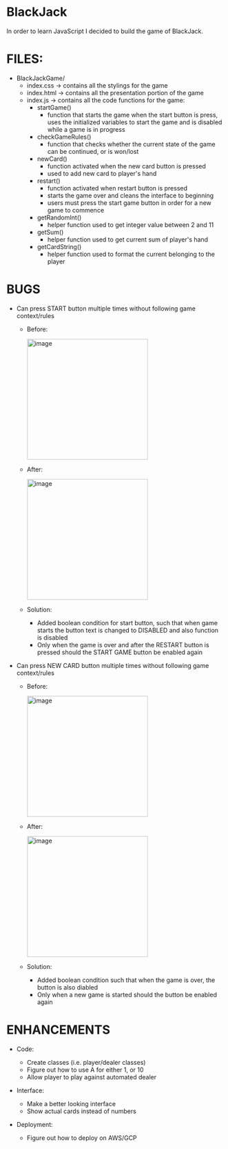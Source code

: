 # BlackJack
In order to learn JavaScript I decided to build the game of BlackJack. 

# FILES:
* BlackJackGame/ 
  * index.css -> contains all the stylings for the game 
  * index.html -> contains all the presentation portion of the game 
  * index.js -> contains all the code functions for the game: 
    * startGame()
      * function that starts the game when the start button is press, uses the initialized variables to start the game and is disabled while a game is in progress 
    * checkGameRules()
      * function that checks whether the current state of the game can be continued, or is won/lost 
    * newCard() 
      * function activated when the new card button is pressed 
      * used to add new card to player's hand 
    * restart()
      * function activated when restart button is pressed 
      * starts the game over and cleans the interface to beginning 
      * users must press the start game button in order for a new game to commence 
    * getRandomInt() 
      * helper function used to get integer value between 2 and 11 
    * getSum()
      * helper function used to get current sum of player's hand 
    * getCardString()
      * helper function used to format the current belonging to the player 
  
    
    
  
# BUGS 
* Can press START button multiple times without following game context/rules

  * Before:
    
    <img width="280" alt="image" src="https://user-images.githubusercontent.com/79386282/210188226-bc28f2dd-5de7-40dc-a8b4-c88b3d3d5161.png">
    
   
  * After: 
    
    <img width="280" alt="image" src="https://user-images.githubusercontent.com/79386282/210188247-e82076eb-abbf-4d1d-a441-536661262015.png">
    
  * Solution: 
    * Added boolean condition for start button, such that when game starts the button text is changed to DISABLED and also function is disabled
    * Only when the game is over and after the RESTART button is pressed should the START GAME button be enabled again 
  
    
* Can press NEW CARD button multiple times without following game context/rules 

  * Before: 
   
    <img width="280" alt="image" src="https://user-images.githubusercontent.com/79386282/210188503-9e90ecee-9ee8-4b24-9a4d-e562abb0e063.png">
    
   * After: 

     <img width="280" alt="image" src="https://user-images.githubusercontent.com/79386282/210188517-f3a21198-ff67-4109-9bb4-369c5e91ed0d.png">
     
   * Solution: 
     * Added boolean condition such that when the game is over, the button is also diabled
     * Only when a new game is started should the button be enabled again 

# ENHANCEMENTS 

* Code:
  * Create classes (i.e. player/dealer classes)
  * Figure out how to use A for either 1, or 10
  * Allow player to play against automated dealer 
 
* Interface: 
  * Make a better looking interface 
  * Show actual cards instead of numbers 
  
* Deployment:
  * Figure out how to deploy on AWS/GCP 






